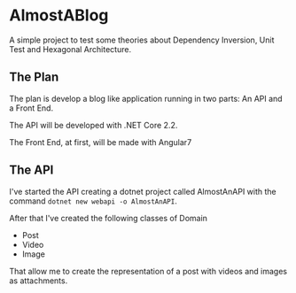 # AlmostABlog

A simple project to test some theories about Dependency Inversion, Unit Test and Hexagonal Architecture.

## The Plan

The plan is develop a blog like application running in two parts: An API and a Front End.

The API will be developed with .NET Core 2.2.

The Front End, at first, will be made with Angular7

## The API

I've started the API creating a dotnet project called AlmostAnAPI with the command
`dotnet new webapi -o AlmostAnAPI`.

After that I've created the following classes of Domain

- Post
- Video
- Image

That allow me to create the representation of a post with videos and images as attachments.
